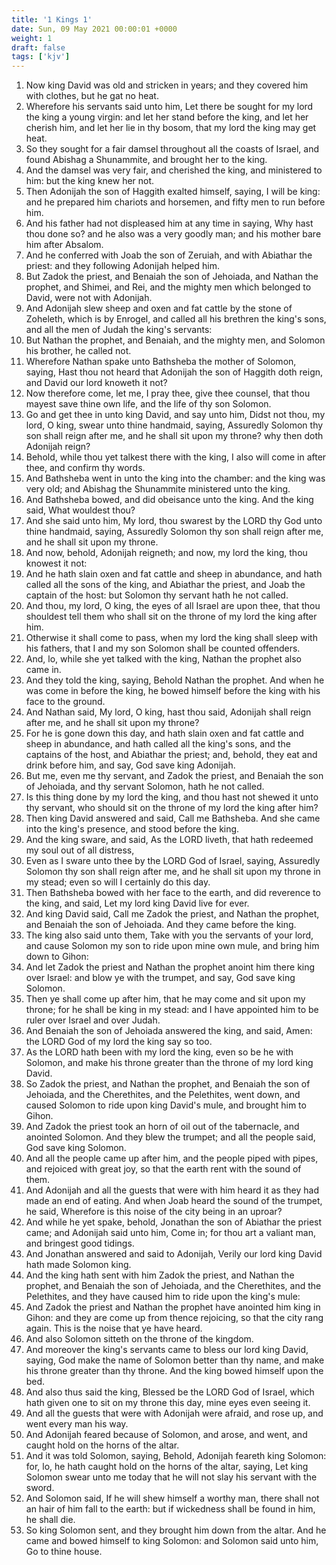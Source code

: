 ```yaml
---
title: '1 Kings 1'
date: Sun, 09 May 2021 00:00:01 +0000
weight: 1
draft: false
tags: ['kjv'] 
---
```


1. Now king David was old and stricken in years; and they covered him with clothes, but he gat no heat.
2. Wherefore his servants said unto him, Let there be sought for my lord the king a young virgin: and let her stand before the king, and let her cherish him, and let her lie in thy bosom, that my lord the king may get heat.
3. So they sought for a fair damsel throughout all the coasts of Israel, and found Abishag a Shunammite, and brought her to the king.
4. And the damsel was very fair, and cherished the king, and ministered to him: but the king knew her not.
5. Then Adonijah the son of Haggith exalted himself, saying, I will be king: and he prepared him chariots and horsemen, and fifty men to run before him.
6. And his father had not displeased him at any time in saying, Why hast thou done so? and he also was a very goodly man; and his mother bare him after Absalom.
7. And he conferred with Joab the son of Zeruiah, and with Abiathar the priest: and they following Adonijah helped him.
8. But Zadok the priest, and Benaiah the son of Jehoiada, and Nathan the prophet, and Shimei, and Rei, and the mighty men which belonged to David, were not with Adonijah.
9. And Adonijah slew sheep and oxen and fat cattle by the stone of Zoheleth, which is by Enrogel, and called all his brethren the king's sons, and all the men of Judah the king's servants:
10. But Nathan the prophet, and Benaiah, and the mighty men, and Solomon his brother, he called not.
11. Wherefore Nathan spake unto Bathsheba the mother of Solomon, saying, Hast thou not heard that Adonijah the son of Haggith doth reign, and David our lord knoweth it not?
12. Now therefore come, let me, I pray thee, give thee counsel, that thou mayest save thine own life, and the life of thy son Solomon.
13. Go and get thee in unto king David, and say unto him, Didst not thou, my lord, O king, swear unto thine handmaid, saying, Assuredly Solomon thy son shall reign after me, and he shall sit upon my throne? why then doth Adonijah reign?
14. Behold, while thou yet talkest there with the king, I also will come in after thee, and confirm thy words.
15. And Bathsheba went in unto the king into the chamber: and the king was very old; and Abishag the Shunammite ministered unto the king.
16. And Bathsheba bowed, and did obeisance unto the king. And the king said, What wouldest thou?
17. And she said unto him, My lord, thou swarest by the LORD thy God unto thine handmaid, saying, Assuredly Solomon thy son shall reign after me, and he shall sit upon my throne.
18. And now, behold, Adonijah reigneth; and now, my lord the king, thou knowest it not:
19. And he hath slain oxen and fat cattle and sheep in abundance, and hath called all the sons of the king, and Abiathar the priest, and Joab the captain of the host: but Solomon thy servant hath he not called.
20. And thou, my lord, O king, the eyes of all Israel are upon thee, that thou shouldest tell them who shall sit on the throne of my lord the king after him.
21. Otherwise it shall come to pass, when my lord the king shall sleep with his fathers, that I and my son Solomon shall be counted offenders.
22. And, lo, while she yet talked with the king, Nathan the prophet also came in.
23. And they told the king, saying, Behold Nathan the prophet. And when he was come in before the king, he bowed himself before the king with his face to the ground.
24. And Nathan said, My lord, O king, hast thou said, Adonijah shall reign after me, and he shall sit upon my throne?
25. For he is gone down this day, and hath slain oxen and fat cattle and sheep in abundance, and hath called all the king's sons, and the captains of the host, and Abiathar the priest; and, behold, they eat and drink before him, and say, God save king Adonijah.
26. But me, even me thy servant, and Zadok the priest, and Benaiah the son of Jehoiada, and thy servant Solomon, hath he not called.
27. Is this thing done by my lord the king, and thou hast not shewed it unto thy servant, who should sit on the throne of my lord the king after him?
28. Then king David answered and said, Call me Bathsheba. And she came into the king's presence, and stood before the king.
29. And the king sware, and said, As the LORD liveth, that hath redeemed my soul out of all distress,
30. Even as I sware unto thee by the LORD God of Israel, saying, Assuredly Solomon thy son shall reign after me, and he shall sit upon my throne in my stead; even so will I certainly do this day.
31. Then Bathsheba bowed with her face to the earth, and did reverence to the king, and said, Let my lord king David live for ever.
32. And king David said, Call me Zadok the priest, and Nathan the prophet, and Benaiah the son of Jehoiada. And they came before the king.
33. The king also said unto them, Take with you the servants of your lord, and cause Solomon my son to ride upon mine own mule, and bring him down to Gihon:
34. And let Zadok the priest and Nathan the prophet anoint him there king over Israel: and blow ye with the trumpet, and say, God save king Solomon.
35. Then ye shall come up after him, that he may come and sit upon my throne; for he shall be king in my stead: and I have appointed him to be ruler over Israel and over Judah.
36. And Benaiah the son of Jehoiada answered the king, and said, Amen: the LORD God of my lord the king say so too.
37. As the LORD hath been with my lord the king, even so be he with Solomon, and make his throne greater than the throne of my lord king David.
38. So Zadok the priest, and Nathan the prophet, and Benaiah the son of Jehoiada, and the Cherethites, and the Pelethites, went down, and caused Solomon to ride upon king David's mule, and brought him to Gihon.
39. And Zadok the priest took an horn of oil out of the tabernacle, and anointed Solomon. And they blew the trumpet; and all the people said, God save king Solomon.
40. And all the people came up after him, and the people piped with pipes, and rejoiced with great joy, so that the earth rent with the sound of them.
41. And Adonijah and all the guests that were with him heard it as they had made an end of eating. And when Joab heard the sound of the trumpet, he said, Wherefore is this noise of the city being in an uproar?
42. And while he yet spake, behold, Jonathan the son of Abiathar the priest came; and Adonijah said unto him, Come in; for thou art a valiant man, and bringest good tidings.
43. And Jonathan answered and said to Adonijah, Verily our lord king David hath made Solomon king.
44. And the king hath sent with him Zadok the priest, and Nathan the prophet, and Benaiah the son of Jehoiada, and the Cherethites, and the Pelethites, and they have caused him to ride upon the king's mule:
45. And Zadok the priest and Nathan the prophet have anointed him king in Gihon: and they are come up from thence rejoicing, so that the city rang again. This is the noise that ye have heard.
46. And also Solomon sitteth on the throne of the kingdom.
47. And moreover the king's servants came to bless our lord king David, saying, God make the name of Solomon better than thy name, and make his throne greater than thy throne. And the king bowed himself upon the bed.
48. And also thus said the king, Blessed be the LORD God of Israel, which hath given one to sit on my throne this day, mine eyes even seeing it.
49. And all the guests that were with Adonijah were afraid, and rose up, and went every man his way.
50. And Adonijah feared because of Solomon, and arose, and went, and caught hold on the horns of the altar.
51. And it was told Solomon, saying, Behold, Adonijah feareth king Solomon: for, lo, he hath caught hold on the horns of the altar, saying, Let king Solomon swear unto me today that he will not slay his servant with the sword.
52. And Solomon said, If he will shew himself a worthy man, there shall not an hair of him fall to the earth: but if wickedness shall be found in him, he shall die.
53. So king Solomon sent, and they brought him down from the altar. And he came and bowed himself to king Solomon: and Solomon said unto him, Go to thine house.
